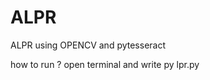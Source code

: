 # ALPR
ALPR using OPENCV and pytesseract

how to run ? open terminal and write py lpr.py <link img>
